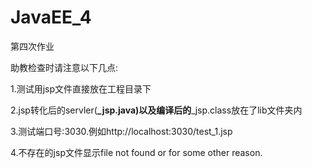# JavaEE_4
第四次作业

助教检查时请注意以下几点:

1.测试用jsp文件直接放在工程目录下

2.jsp转化后的servler(****_jsp.java)以及编译后的****_jsp.class放在了lib文件夹内

3.测试端口号:3030.例如http://localhost:3030/test_1.jsp

4.不存在的jsp文件显示file not found or for some other reason.

